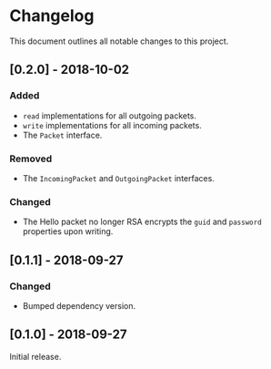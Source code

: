# Changelog

This document outlines all notable changes to this project.

## [0.2.0] - 2018-10-02
### Added
+ `read` implementations for all outgoing packets.
+ `write` implementations for all incoming packets.
+ The `Packet` interface.

### Removed
+ The `IncomingPacket` and `OutgoingPacket` interfaces.

### Changed
+ The Hello packet no longer RSA encrypts the `guid` and `password` properties upon writing.

## [0.1.1] - 2018-09-27
### Changed
+ Bumped dependency version.

## [0.1.0] - 2018-09-27
Initial release.
